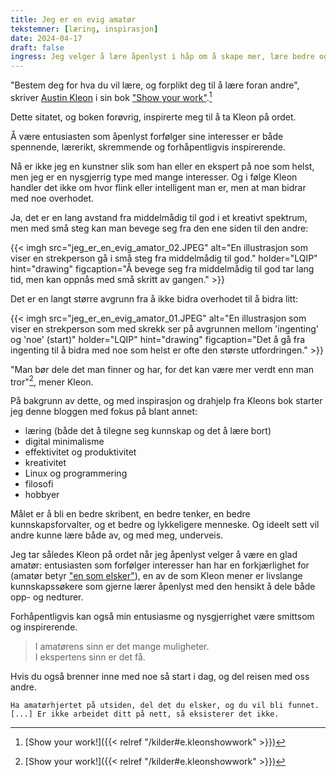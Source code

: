 ```yaml
---
title: Jeg er en evig amatør
tekstemner: [læring, inspirasjon]
date: 2024-04-17
draft: false
ingress: Jeg velger å lære åpenlyst i håp om å skape mer, lære bedre og å være til inspirasjon.
---
```

"Bestem deg for hva du vil lære, og forplikt deg til å lære foran andre", skriver [Austin Kleon](https://austinkleon.com/) i sin bok ["Show your work"](https://www.adlibris.com/no/bok/show-your-work-9780761178972).[^1] 

Dette sitatet, og boken forøvrig, inspirerte meg til å ta Kleon på ordet. 

Å være entusiasten som åpenlyst forfølger sine interesser er både spennende, lærerikt, skremmende og forhåpentligvis inspirerende.

Nå er ikke jeg en kunstner slik som han eller en ekspert på noe som helst, men jeg er en nysgjerrig type med mange interesser. Og i følge Kleon handler det ikke om hvor flink eller intelligent man er, men at man bidrar med noe overhodet.

Ja, det er en lang avstand fra middelmådig til god i et kreativt spektrum, men med små steg kan man bevege seg fra den ene siden til den andre:

{{< imgh src="jeg_er_en_evig_amator_02.JPEG" alt="En illustrasjon som viser en strekperson gå i små steg fra middelmådig til god." holder="LQIP" hint="drawing" figcaption="Å bevege seg fra middelmådig til god tar lang tid, men kan oppnås med små skritt av gangen." >}}

Det er en langt større avgrunn fra å ikke bidra overhodet til å bidra litt:

{{< imgh src="jeg_er_en_evig_amator_01.JPEG" alt="En illustrasjon som viser en strekperson som med skrekk ser på avgrunnen mellom 'ingenting' og 'noe' (start)" holder="LQIP" hint="drawing" figcaption="Det å gå fra ingenting til å bidra med noe som helst er ofte den største utfordringen." >}}

"Man bør dele det man finner og har, for det kan være mer verdt enn man tror"[^1], mener Kleon.

På bakgrunn av dette, og med inspirasjon og drahjelp fra Kleons bok starter jeg denne bloggen med fokus på blant annet:

* læring (både det å tilegne seg kunnskap og det å lære bort)
* digital minimalisme
* effektivitet og produktivitet
* kreativitet
* Linux og programmering
* filosofi
* hobbyer

Målet er å bli en bedre skribent, en bedre tenker, en bedre kunnskapsforvalter, og et bedre og lykkeligere menneske. Og ideelt sett vil andre kunne lære både av, og med meg, underveis.

Jeg tar således Kleon på ordet når jeg åpenlyst velger å være en glad amatør: entusiasten som forfølger interesser han har en forkjærlighet for (amatør betyr ["en som elsker"](https://no.wikipedia.org/wiki/Amat%C3%B8r)), en av de som Kleon mener er livslange kunnskapssøkere som gjerne lærer åpenlyst med den hensikt å dele både opp- og nedturer. 

Forhåpentligvis kan også min entusiasme og nysgjerrighet være smittsom og inspirerende.

> I amatørens sinn er det mange muligheter.  
> I ekspertens sinn er det få.

Hvis du også brenner inne med noe så start i dag, og del reisen med oss andre.

````quote {author="Austin Kleon" cite="{{< relref "/kilder#e.kleonshowwork" >}}"} 
Ha amatørhjertet på utsiden, del det du elsker, og du vil bli funnet. [...] Er ikke arbeidet ditt på nett, så eksisterer det ikke.  
````

[^1]: [Show your work!]({{< relref "/kilder#e.kleonshowwork" >}})
